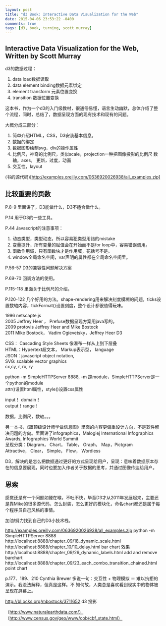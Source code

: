 ```yaml
---
layout: post
title: "d3 Book: Interactive Data Visualization for the Web"
date: 2015-04-06 23:53:22 -0400
comments: true
tags: [d3, book, turning, scott murray]
---
```


## Interactive Data Visualization for the Web, Written by Scott Murray  

d3的数据过程：  
1.  data load数据读取  
2.  data element binding数据元素绑定  
3.  element transform 元素位置变换  
4.  transition 数据位置变换  

这本书，作为一个d3的入门级教材，很通俗易懂，语言生动幽默，总体介绍了整个流程，同时，总结了，数据呈现方面的现有技术和现有的问题。  

大概分成三部分：  
1.  简单介绍HTML，CSS，D3安装基本信息。  
2.  数据的绑定  
3.  数据图形绘制svg，div的操作属性  
4.  比例尺，神奇的比例尺，类似scale，projection一种把图像投影的比例尺 数轴，axes， 更新，过度，动画  
5.  交互性，layout  

(书的源代码)[http://examples.oreilly.com/0636920026938/all_examples.zip]

## 比较重要的页数
P.8-9 里面讲了，D3能做什么，D3不适合做什么。  

P.14 用于D3的一些工具。  

P.44 Javascript的注意事项：  
1.  动态类型，类型动态，所以容易犯类型用错的mistake  
2.  变量提升，所有变量的赋值会在开始而不是for loop中，容易错误调用。  
3.  函数作用域，只有函数块才是作用域，花括号不是。  
4.  window全局命名空间，var声明的属性都在全局命名空间里。  

P.56-57 D3的兼容性问题解决方案  

P.69-70 回调方法的使用。  

P.115-118 里面关于比例尺的介绍。  

P.120-122 几个好用的方法。shape-rendering用来解决刻度模糊的问题，ticks设置数轴内容，tickFormat()设置刻度，整个设计都很值得玩味。  

1996 netscapte js  
2005 Jeffrey Heer ， Prefuse数据呈现方案用java写的。  
2009 protovis Jeffrey Heer and Mike Bostock  
2011 Mike Bostock， Vadim Ogievetsky，Jeffrey Heer D3  

CSS： Cascading Style Sheets 像瀑布一样从上到下层叠  
HTML：Hypertext超文本， Markup表示型， language  
JSON：javascript object notation,  
SVG: scalable vector graphics  
cx,cy, r, rx, ry  

python -m SimpleHTTPServer 8888, -m 跑module，SimpleHTTPServer是一个python的module  
attr()设置html属性，style()设置css属性  

input！ domain！  
output！range！  

数据，比例尺，数轴。。。

另一本书，《跟顶级设计师学做信息图》里面的内容更偏重设计方向，不是软件解决问题的方向。里面讲了infographics，Malogiej International Infographics Awards, Infographics World Summit  
呈现分类：Diagram， Chart， Table， Graph， Map，Pictgram  
Attractive， Clear， Simple， Flow， Wordless

D3，解决的是怎么把数据通过更好的方式呈现给用户，呈现：意味着数据原本存在的信息要展现，同时也要加入作者关于数据的思考，并通过图像传达给用户。  

## 思索  

感觉还是有一个问题如鲠在喉，不吐不快，毕竟D3才从2011年发展起来，主要还是靠Mike的很多源代码，怎么封装，怎么更好的模块化，命名chart都还是属于每个程序员自己风格的事情。  

加油!努力找到自己的D3小技术栈。  

http://examples.oreilly.com/0636920026938/all_examples.zip
python -m SimpleHTTPServer 8888
http://localhost:8888/chapter_09/18_dynamic_scale.html  
http://localhost:8888/chapter_10/10_delay.html
bar chart 效果
http://localhost:8888/chapter_09/29_dynamic_labels.html  add and remove
barchart
http://localhost:8888/chapter_09/23_each_combo_transition_chained.html 
point chart

p.177、189、210
Cynthia Brewer
多说一句：交互性 + 物理模拟 ＝ 难以抗拒的演示。我没法解释，但真是这样。不
知何故，人类总是喜欢看到现实中的物体被呈现在屏幕上。

http://bl.ocks.org/mbostock/3711652
d3 投影

（http://www.naturalearthdata.com/）
（http://www.census.gov/geo/www/cob/cbf_state.html）

